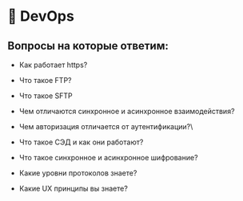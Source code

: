 # 📎 DevOps

## Вопросы на которые ответим:

* Как работает https?
* Что такое FTP?
* Что такое SFTP
* Чем отличаются синхронное и асинхронное взаимодействия?
* Чем авторизация отличается от аутентификации?\

* Что такое СЭД и как они работают?
* Что такое синхронное и асинхронное шифрование?
* Какие уровни протоколов знаете?
* Какие UX принципы вы знаете?

